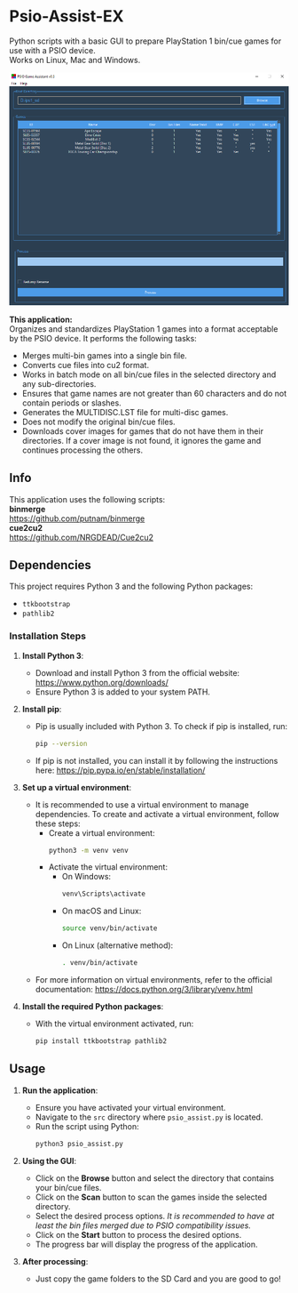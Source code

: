 # Psio-Assist-EX
Python scripts with a basic GUI to prepare PlayStation 1 bin/cue games for use with a PSIO device.<br>
Works on Linux, Mac and Windows.<br>

![alt text](https://github.com/logi-26/psio-assist/blob/v0.2/image.png?raw=true)

**This application:**<br/>
Organizes and standardizes PlayStation 1 games into a format acceptable by the PSIO device. It performs the following tasks:<br/>
- Merges multi-bin games into a single bin file.<br/>
- Converts cue files into cu2 format.<br/>
- Works in batch mode on all bin/cue files in the selected directory and any sub-directories.<br/>
- Ensures that game names are not greater than 60 characters and do not contain periods or slashes.<br/>
- Generates the MULTIDISC.LST file for multi-disc games.<br/>
- Does not modify the original bin/cue files.<br/>
- Downloads cover images for games that do not have them in their directories. If a cover image is not found, it ignores the game and continues processing the others.<br/>

## Info
This application uses the following scripts:<br/>
**binmerge**<br/>
https://github.com/putnam/binmerge <br/>
**cue2cu2**<br/>
https://github.com/NRGDEAD/Cue2cu2

## Dependencies
This project requires Python 3 and the following Python packages:
- `ttkbootstrap`
- `pathlib2`

### Installation Steps
1. **Install Python 3**:
   - Download and install Python 3 from the official website: https://www.python.org/downloads/
   - Ensure Python 3 is added to your system PATH.

2. **Install pip**:
   - Pip is usually included with Python 3. To check if pip is installed, run:
     ```bash
     pip --version
     ```
   - If pip is not installed, you can install it by following the instructions here: https://pip.pypa.io/en/stable/installation/

3. **Set up a virtual environment**:
   - It is recommended to use a virtual environment to manage dependencies. To create and activate a virtual environment, follow these steps:
     - Create a virtual environment:
       ```bash
       python3 -m venv venv
       ```
     - Activate the virtual environment:
       - On Windows:
         ```bash
         venv\Scripts\activate
         ```
       - On macOS and Linux:
         ```bash
         source venv/bin/activate
         ```
       - On Linux (alternative method):
         ```bash
         . venv/bin/activate
         ```
   - For more information on virtual environments, refer to the official documentation: https://docs.python.org/3/library/venv.html

4. **Install the required Python packages**:
   - With the virtual environment activated, run:
     ```bash
     pip install ttkbootstrap pathlib2
     ```

## Usage
1. **Run the application**:
   - Ensure you have activated your virtual environment.
   - Navigate to the `src` directory where `psio_assist.py` is located.
   - Run the script using Python:
     ```bash
     python3 psio_assist.py
     ```

2. **Using the GUI**:
   - Click on the **Browse** button and select the directory that contains your bin/cue files.
   - Click on the **Scan** button to scan the games inside the selected directory.
   - Select the desired process options.
     *It is recommended to have at least the bin files merged due to PSIO compatibility issues.*
   - Click on the **Start** button to process the desired options.
   - The progress bar will display the progress of the application.

3. **After processing**:
   - Just copy the game folders to the SD Card and you are good to go!
